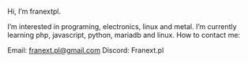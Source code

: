 Hi, I’m franextpl.

I’m interested in programing, electronics, linux and metal.
I’m currently learning php, javascript, python, mariadb and linux.
How to contact me:

Email: franext.pl@gmail.com
Discord: Franext.pl

<!---
franextpl/franextpl is a ✨ special ✨ repository because its `README.md` (this file) appears on your GitHub profile.
You can click the Preview link to take a look at your changes.
--->
